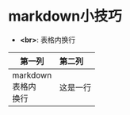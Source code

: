# markdown小技巧

* **&lt;br&gt;**: 表格内换行

| 第一列                     | 第二列   |
|---------------------------|:---------|
| markdown<br>表格内<br>换行 | 这是一行 |

